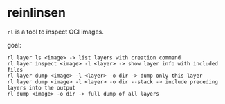 # reinlinsen

`rl` is a tool to inspect OCI images.

goal:

```shell
rl layer ls <image> -> list layers with creation command
rl layer inspect <image> -l <layer> -> show layer info with included files
rl layer dump <image> -l <layer> -o dir -> dump only this layer
rl layer dump <image> -l <layer> -o dir --stack -> include preceding layers into the output
rl dump <image> -o dir -> full dump of all layers
```

